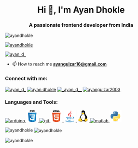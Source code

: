 <h1 align="center">Hi 👋, I'm Ayan Dhokle</h1>
<h3 align="center">A passionate frontend developer from India</h3>

<p align="left"> <img src="https://komarev.com/ghpvc/?username=ayandhokle&label=Profile%20views&color=0e75b6&style=flat" alt="ayandhokle" /> </p>

<p align="left"> <a href="https://github.com/ryo-ma/github-profile-trophy"><img src="https://github-profile-trophy.vercel.app/?username=ayandhokle" alt="ayandhokle" /></a> </p>

<p align="left"> <a href="https://twitter.com/ayan_d_" target="blank"><img src="https://img.shields.io/twitter/follow/ayan_d_?logo=twitter&style=for-the-badge" alt="ayan_d_" /></a> </p>

- 📫 How to reach me **ayangulzar16@gmail.com**

<h3 align="left">Connect with me:</h3>
<p align="left">
<a href="https://twitter.com/ayan_d_" target="blank"><img align="center" src="https://raw.githubusercontent.com/rahuldkjain/github-profile-readme-generator/master/src/images/icons/Social/twitter.svg" alt="ayan_d_" height="30" width="40" /></a>
<a href="https://linkedin.com/in/ayan dhokle" target="blank"><img align="center" src="https://raw.githubusercontent.com/rahuldkjain/github-profile-readme-generator/master/src/images/icons/Social/linked-in-alt.svg" alt="ayan dhokle" height="30" width="40" /></a>
<a href="https://instagram.com/_ayan_d__" target="blank"><img align="center" src="https://raw.githubusercontent.com/rahuldkjain/github-profile-readme-generator/master/src/images/icons/Social/instagram.svg" alt="_ayan_d__" height="30" width="40" /></a>
<a href="https://www.codechef.com/users/ayangulzar2003" target="blank"><img align="center" src="https://cdn.jsdelivr.net/npm/simple-icons@3.1.0/icons/codechef.svg" alt="ayangulzar2003" height="30" width="40" /></a>
</p>

<h3 align="left">Languages and Tools:</h3>
<p align="left"> <a href="https://www.arduino.cc/" target="_blank" rel="noreferrer"> <img src="https://cdn.worldvectorlogo.com/logos/arduino-1.svg" alt="arduino" width="40" height="40"/> </a> <a href="https://www.w3schools.com/css/" target="_blank" rel="noreferrer"> <img src="https://raw.githubusercontent.com/devicons/devicon/master/icons/css3/css3-original-wordmark.svg" alt="css3" width="40" height="40"/> </a> <a href="https://git-scm.com/" target="_blank" rel="noreferrer"> <img src="https://www.vectorlogo.zone/logos/git-scm/git-scm-icon.svg" alt="git" width="40" height="40"/> </a> <a href="https://www.w3.org/html/" target="_blank" rel="noreferrer"> <img src="https://raw.githubusercontent.com/devicons/devicon/master/icons/html5/html5-original-wordmark.svg" alt="html5" width="40" height="40"/> </a> <a href="https://www.java.com" target="_blank" rel="noreferrer"> <img src="https://raw.githubusercontent.com/devicons/devicon/master/icons/java/java-original.svg" alt="java" width="40" height="40"/> </a> <a href="https://www.linux.org/" target="_blank" rel="noreferrer"> <img src="https://raw.githubusercontent.com/devicons/devicon/master/icons/linux/linux-original.svg" alt="linux" width="40" height="40"/> </a> <a href="https://www.mathworks.com/" target="_blank" rel="noreferrer"> <img src="https://upload.wikimedia.org/wikipedia/commons/2/21/Matlab_Logo.png" alt="matlab" width="40" height="40"/> </a> <a href="https://www.python.org" target="_blank" rel="noreferrer"> <img src="https://raw.githubusercontent.com/devicons/devicon/master/icons/python/python-original.svg" alt="python" width="40" height="40"/> </a> </p>

<p><img align="left" src="https://github-readme-stats.vercel.app/api/top-langs?username=ayandhokle&show_icons=true&locale=en&layout=compact" alt="ayandhokle" /></p>

<p>&nbsp;<img align="center" src="https://github-readme-stats.vercel.app/api?username=ayandhokle&show_icons=true&locale=en" alt="ayandhokle" /></p>

<p><img align="center" src="https://github-readme-streak-stats.herokuapp.com/?user=ayandhokle&" alt="ayandhokle" /></p>
